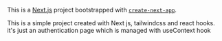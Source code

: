 This is a [Next.js](https://nextjs.org/) project bootstrapped with [`create-next-app`](https://github.com/vercel/next.js/tree/canary/packages/create-next-app).

This is a simple project created with Next js, tailwindcss and react hooks.
it's just an authentication page which is managed with useContext hook
